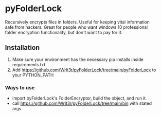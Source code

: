 # pyFolderLock
Recursively encrypts files in folders. Useful for keeping vital information safe from hackers. Great for people who want windows 10 professional folder encryption functionality, but don't want to pay for it.

## Installation
1. Make sure your environment has the necessary pip installs inside requirements.txt
2. Add https://github.com/Writ3r/pyFolderLock/tree/main/pyFolderLock to your PYTHON_PATH

### Ways to use
- import pyFolderLock's FolderEncryptor, build the object, and run it.
- call https://github.com/Writ3r/pyFolderLock/tree/main/bin with stated args

